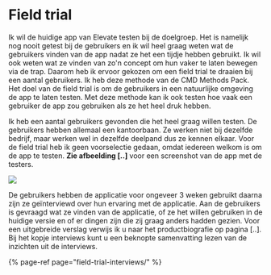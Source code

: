 # Field trial

Ik wil de huidige app van Elevate testen bij de doelgroep. Het is namelijk nog nooit getest bij de gebruikers en ik wil heel graag weten wat de gebruikers vinden van de app nadat ze het een tijdje hebben gebruikt. Ik wil ook weten wat ze vinden van zo'n concept om hun vaker te laten bewegen via de trap. Daarom heb ik ervoor gekozen om een field trial te draaien bij een aantal gebruikers. Ik heb deze methode van de CMD Methods Pack. Het doel van de field trial is om de gebruikers in een natuurlijke omgeving de app te laten testen. Met deze methode kan ik ook testen hoe vaak een gebruiker de app zou gebruiken als ze het heel druk hebben. 

Ik heb een aantal gebruikers gevonden die het heel graag willen testen. De gebruikers hebben allemaal een kantoorbaan. Ze werken niet bij dezelfde bedrijf, maar werken wel in dezelfde deelpand dus ze kennen elkaar. Voor de field trial heb ik geen voorselectie gedaan, omdat iedereen welkom is om de app te testen. **Zie afbeelding \[..\]** voor een screenshot van de app met de testers.

![](../.gitbook/assets/screenshot_leaderboard.PNG)

De gebruikers hebben de applicatie voor ongeveer 3 weken gebruikt daarna zijn ze geïnterviewd over hun ervaring met de applicatie. Aan de gebruikers is gevraagd wat ze vinden van de applicatie, of ze het willen gebruiken in de huidige versie en of er dingen zijn die zij graag anders hadden gezien. Voor een uitgebreide verslag verwijs ik u naar het productbiografie op pagina \[..\]. Bij het kopje interviews kunt u een beknopte samenvatting lezen van de inzichten uit de interviews.

{% page-ref page="field-trial-interviews/" %}

